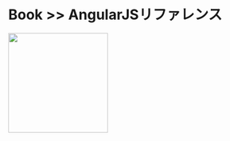 # Book >> AngularJSリファレンス

<img src="https://cover.openbd.jp/9784844336686.jpg" style="width: 200px"/>